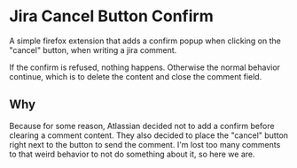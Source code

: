 # Jira Cancel Button Confirm

A simple firefox extension that adds a confirm popup when clicking on the "cancel" button, when writing a jira comment. 

If the confirm is refused, nothing happens. Otherwise the normal behavior continue, which is to delete the content and close the comment field.

## Why
Because for some reason, Atlassian decided not to add a confirm before clearing a comment content. They also decided to place the "cancel" button right next to the button to send the comment. 
I'm lost too many comments to that weird behavior to not do something about it, so here we are.

